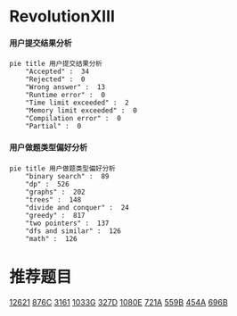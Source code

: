 # RevolutionXIII

<!-- tabs:start -->



#### **用户提交结果分析**

```mermaid
pie title 用户提交结果分析
    "Accepted" :  34
    "Rejected" :  0
    "Wrong answer" :  13
    "Runtime error" :  0
    "Time limit exceeded" :  2
    "Memory limit exceeded" :  0
    "Compilation error" :  0
    "Partial" :  0
```

#### **用户做题类型偏好分析**

```mermaid
pie title 用户做题类型偏好分析
    "binary search" :  89
    "dp" :  526
    "graphs" :  202
    "trees" :  148
    "divide and conquer" :  24
    "greedy" :  817
    "two pointers" :  137
    "dfs and similar" :  126
    "math" :  126
```



<!-- tabs:end -->
# 推荐题目
[12621](https://codeforces.com/contest/1262/problem/1)
[876C](https://codeforces.com/contest/876/problem/C)
[3161](https://codeforces.com/contest/316/problem/1)
[1033G](https://codeforces.com/contest/1033/problem/G)
[327D](https://codeforces.com/contest/327/problem/D)
[1080E](https://codeforces.com/contest/1080/problem/E)
[721A](https://codeforces.com/contest/721/problem/A)
[559B](https://codeforces.com/contest/559/problem/B)
[454A](https://codeforces.com/contest/454/problem/A)
[696B](https://codeforces.com/contest/696/problem/B)
